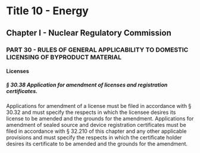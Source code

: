 
# Title 10 - Energy
## Chapter I - Nuclear Regulatory Commission
### PART 30 - RULES OF GENERAL APPLICABILITY TO DOMESTIC LICENSING OF BYPRODUCT MATERIAL
#### Licenses
##### § 30.38 Application for amendment of licenses and registration certificates.

Applications for amendment of a license must be filed in accordance with § 30.32 and must specify the respects in which the licensee desires its license to be amended and the grounds for the amendment. Applications for amendment of sealed source and device registration certificates must be filed in accordance with § 32.210 of this chapter and any other applicable provisions and must specify the respects in which the certificate holder desires its certificate to be amended and the grounds for the amendment.
